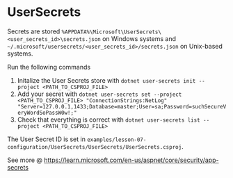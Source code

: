 # UserSecrets
Secrets are stored `%APPDATA%\Microsoft\UserSecrets\<user_secrets_id>\secrets.json` on Windows systems and `~/.microsoft/usersecrets/<user_secrets_id>/secrets.json` on Unix-based systems.

Run the following commands
1. Initalize the User Secrets store with `dotnet user-secrets init --project <PATH_TO_CSPROJ_FILE>`
2. Add your secret with `dotnet user-secrets set --project <PATH_TO_CSPROJ_FILE> "ConnectionStrings:NetLog" "Server=127.0.0.1,1433;Database=master;User=sa;Password=suchSecureVeryWordSoPassW0w!;"`
3. Check that everything is correct with `dotnet user-secrets list --project <PATH_TO_CSPROJ_FILE>`

The User Secret ID is set in `examples/lesson-07-configuration/UserSecrets/UserSecrets/UserSecrets.csproj`.

See more @ https://learn.microsoft.com/en-us/aspnet/core/security/app-secrets